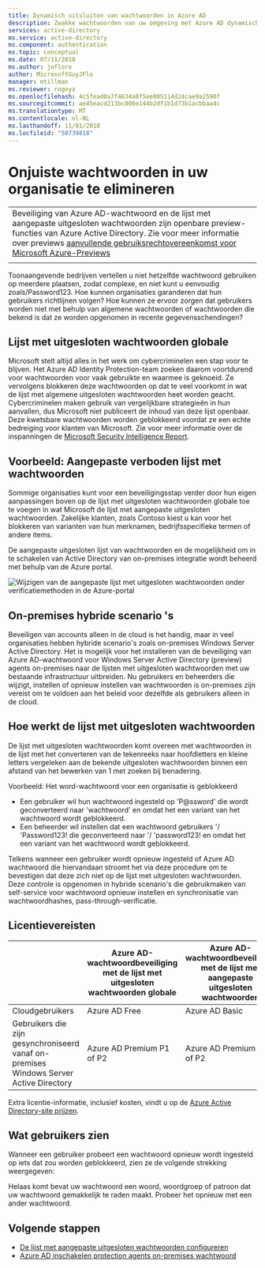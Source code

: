 ```yaml
---
title: Dynamisch uitsluiten van wachtwoorden in Azure AD
description: Zwakke wachtwoorden van uw omgeving met Azure AD dynamisch uitsluiten van wachtwoorden blokkeren
services: active-directory
ms.service: active-directory
ms.component: authentication
ms.topic: conceptual
ms.date: 07/11/2018
ms.author: joflore
author: MicrosoftGuyJFlo
manager: mtillman
ms.reviewer: rogoya
ms.openlocfilehash: 4c5fead0a7f4634a8f5ee005114d24cae9a2590f
ms.sourcegitcommit: ae45eacd213bc008e144b2df1b1d73b1acbbaa4c
ms.translationtype: MT
ms.contentlocale: nl-NL
ms.lasthandoff: 11/01/2018
ms.locfileid: "50739818"
---
```

# <a name="eliminate-bad-passwords-in-your-organization"></a>Onjuiste wachtwoorden in uw organisatie te elimineren

|     |
| --- |
| Beveiliging van Azure AD-wachtwoord en de lijst met aangepaste uitgesloten wachtwoorden zijn openbare preview-functies van Azure Active Directory. Zie voor meer informatie over previews [aanvullende gebruiksrechtovereenkomst voor Microsoft Azure-Previews](https://azure.microsoft.com/support/legal/preview-supplemental-terms/)|
|     |

Toonaangevende bedrijven vertellen u niet hetzelfde wachtwoord gebruiken op meerdere plaatsen, zodat complexe, en niet kunt u eenvoudig zoals/Password123. Hoe kunnen organisaties garanderen dat hun gebruikers richtlijnen volgen? Hoe kunnen ze ervoor zorgen dat gebruikers worden niet met behulp van algemene wachtwoorden of wachtwoorden die bekend is dat ze worden opgenomen in recente gegevensschendingen?

## <a name="global-banned-password-list"></a>Lijst met uitgesloten wachtwoorden globale

Microsoft stelt altijd alles in het werk om cybercriminelen een stap voor te blijven. Het Azure AD Identity Protection-team zoeken daarom voortdurend voor wachtwoorden voor vaak gebruikte en waarmee is geknoeid. Ze vervolgens blokkeren deze wachtwoorden op dat te veel voorkomt in wat de lijst met algemene uitgesloten wachtwoorden heet worden geacht. Cybercriminelen maken gebruik van vergelijkbare strategieën in hun aanvallen, dus Microsoft niet publiceert de inhoud van deze lijst openbaar. Deze kwetsbare wachtwoorden worden geblokkeerd voordat ze een echte bedreiging voor klanten van Microsoft. Zie voor meer informatie over de inspanningen de [Microsoft Security Intelligence Report](https://www.microsoft.com/security/intelligence-report).

## <a name="preview-custom-banned-password-list"></a>Voorbeeld: Aangepaste verboden lijst met wachtwoorden

Sommige organisaties kunt voor een beveiligingsstap verder door hun eigen aanpassingen boven op de lijst met uitgesloten wachtwoorden globale toe te voegen in wat Microsoft de lijst met aangepaste uitgesloten wachtwoorden. Zakelijke klanten, zoals Contoso kiest u kan voor het blokkeren van varianten van hun merknamen, bedrijfsspecifieke termen of andere items.

De aangepaste uitgesloten lijst van wachtwoorden en de mogelijkheid om in te schakelen van Active Directory van on-premises integratie wordt beheerd met behulp van de Azure portal.

![Wijzigen van de aangepaste lijst met uitgesloten wachtwoorden onder verificatiemethoden in de Azure-portal](./media/concept-password-ban-bad/authentication-methods-password-protection.png)

## <a name="on-premises-hybrid-scenarios"></a>On-premises hybride scenario 's

Beveiligen van accounts alleen in de cloud is het handig, maar in veel organisaties hebben hybride scenario's zoals on-premises Windows Server Active Directory. Het is mogelijk voor het installeren van de beveiliging van Azure AD-wachtwoord voor Windows Server Active Directory (preview) agents on-premises naar de lijsten met uitgesloten wachtwoorden met uw bestaande infrastructuur uitbreiden. Nu gebruikers en beheerders die wijzigt, instellen of opnieuw instellen van wachtwoorden is on-premises zijn vereist om te voldoen aan het beleid voor dezelfde als gebruikers alleen in de cloud.

## <a name="how-does-the-banned-password-list-work"></a>Hoe werkt de lijst met uitgesloten wachtwoorden

De lijst met uitgesloten wachtwoorden komt overeen met wachtwoorden in de lijst met het converteren van de tekenreeks naar hoofdletters en kleine letters vergeleken aan de bekende uitgesloten wachtwoorden binnen een afstand van het bewerken van 1 met zoeken bij benadering.

Voorbeeld: Het word-wachtwoord voor een organisatie is geblokkeerd
   - Een gebruiker wil hun wachtwoord ingesteld op 'P@ssword' die wordt geconverteerd naar 'wachtwoord' en omdat het een variant van het wachtwoord wordt geblokkeerd.
   - Een beheerder wil instellen dat een wachtwoord gebruikers '/ 'Password123! die geconverteerd naar '/ 'password123! en omdat het een variant van het wachtwoord wordt geblokkeerd.

Telkens wanneer een gebruiker wordt opnieuw ingesteld of Azure AD wachtwoord die hiervandaan stroomt het via deze procedure om te bevestigen dat deze zich niet op de lijst met uitgesloten wachtwoorden. Deze controle is opgenomen in hybride scenario's die gebruikmaken van self-service voor wachtwoord opnieuw instellen en synchronisatie van wachtwoordhashes, pass-through-verificatie.

## <a name="license-requirements"></a>Licentievereisten

|   | Azure AD-wachtwoordbeveiliging met de lijst met uitgesloten wachtwoorden globale | Azure AD-wachtwoordbeveiliging met de lijst met aangepaste uitgesloten wachtwoorden|
| --- | --- | --- |
| Cloudgebruikers | Azure AD Free | Azure AD Basic |
| Gebruikers die zijn gesynchroniseerd vanaf on-premises Windows Server Active Directory | Azure AD Premium P1 of P2 | Azure AD Premium P1 of P2 |

Extra licentie-informatie, inclusief kosten, vindt u op de [Azure Active Directory-site prijzen](https://azure.microsoft.com/pricing/details/active-directory/).

## <a name="what-do-users-see"></a>Wat gebruikers zien

Wanneer een gebruiker probeert een wachtwoord opnieuw wordt ingesteld op iets dat zou worden geblokkeerd, zien ze de volgende strekking weergegeven:

Helaas komt bevat uw wachtwoord een woord, woordgroep of patroon dat uw wachtwoord gemakkelijk te raden maakt. Probeer het opnieuw met een ander wachtwoord.

## <a name="next-steps"></a>Volgende stappen

* [De lijst met aangepaste uitgesloten wachtwoorden configureren](howto-password-ban-bad.md)
* [Azure AD inschakelen protection agents on-premises wachtwoord](howto-password-ban-bad-on-premises-deploy.md)
